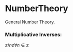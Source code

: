 # NumberTheory

General Number Theory.


### Multiplicative Inverses:
$\mathbb{z} / n\mathbb{z} \forall n \in \mathbb{z}$